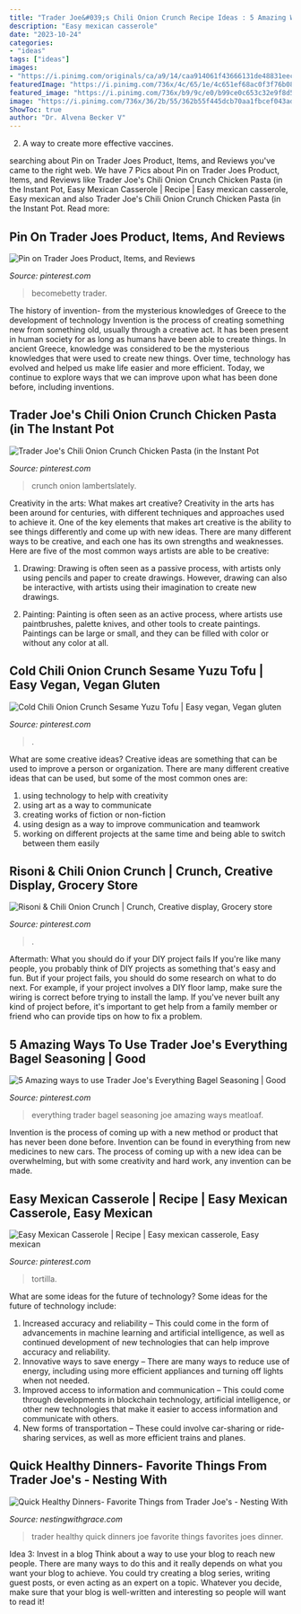```yaml
---
title: "Trader Joe&#039;s Chili Onion Crunch Recipe Ideas : 5 Amazing Ways To Use Trader Joe&#039;s Everything Bagel Seasoning"
description: "Easy mexican casserole"
date: "2023-10-24"
categories:
- "ideas"
tags: ["ideas"]
images:
- "https://i.pinimg.com/originals/ca/a9/14/caa914061f43666131de48831eec86c5.jpg"
featuredImage: "https://i.pinimg.com/736x/4c/65/1e/4c651ef68ac0f3f76b08101f797865fb.jpg"
featured_image: "https://i.pinimg.com/736x/b9/9c/e0/b99ce0c653c32e9f8d5f50d3db7b4b46.jpg"
image: "https://i.pinimg.com/736x/36/2b/55/362b55f445dcb70aa1fbcef043ad6db0.jpg"
ShowToc: true
author: "Dr. Alvena Becker V"
---
```



2. A way to create more effective vaccines.

	

		
searching about Pin on Trader Joes Product, Items, and Reviews you've came to the right web. We have 7 Pics about Pin on Trader Joes Product, Items, and Reviews like Trader Joe&#039;s Chili Onion Crunch Chicken Pasta (in the Instant Pot, Easy Mexican Casserole | Recipe | Easy mexican casserole, Easy mexican and also Trader Joe&#039;s Chili Onion Crunch Chicken Pasta (in the Instant Pot. Read more:
		
    
## Pin On Trader Joes Product, Items, And Reviews

<img loading=lazy src="https://i.pinimg.com/736x/20/a1/06/20a106482fe5d6d569340d5d7ecb441f.jpg" onerror="this.onerror=null;this.src='https://tse2.mm.bing.net/th?id=OIP.OffLWf0DD1Wsl9IcvlG0dgHaLH&amp;pid=15.1';" alt="Pin on Trader Joes Product, Items, and Reviews">

_Source: pinterest.com_

>becomebetty trader. 

	

The history of invention- from the mysterious knowledges of Greece to the development of technology
Invention is the process of creating something new from something old, usually through a creative act. It has been present in human society for as long as humans have been able to create things. In ancient Greece, knowledge was considered to be the mysterious knowledges that were used to create new things. Over time, technology has evolved and helped us make life easier and more efficient. Today, we continue to explore ways that we can improve upon what has been done before, including inventions.

    
## Trader Joe&#039;s Chili Onion Crunch Chicken Pasta (in The Instant Pot

<img loading=lazy src="https://i.pinimg.com/736x/36/2b/55/362b55f445dcb70aa1fbcef043ad6db0.jpg" onerror="this.onerror=null;this.src='https://tse4.mm.bing.net/th?id=OIP.ikSFrZHydFTLHtuEgBGyCAHaHa&amp;pid=15.1';" alt="Trader Joe&#039;s Chili Onion Crunch Chicken Pasta (in the Instant Pot">

_Source: pinterest.com_

>crunch onion lambertslately. 

	

Creativity in the arts: What makes art creative?
Creativity in the arts has been around for centuries, with different techniques and approaches used to achieve it. One of the key elements that makes art creative is the ability to see things differently and come up with new ideas. There are many different ways to be creative, and each one has its own strengths and weaknesses. Here are five of the most common ways artists are able to be creative: 
1. Drawing: Drawing is often seen as a passive process, with artists only using pencils and paper to create drawings. However, drawing can also be interactive, with artists using their imagination to create new drawings.

2. Painting: Painting is often seen as an active process, where artists use paintbrushes, palette knives, and other tools to create paintings. Paintings can be large or small, and they can be filled with color or without any color at all.

    
## Cold Chili Onion Crunch Sesame Yuzu Tofu | Easy Vegan, Vegan Gluten

<img loading=lazy src="https://i.pinimg.com/originals/ca/a9/14/caa914061f43666131de48831eec86c5.jpg" onerror="this.onerror=null;this.src='https://tse1.mm.bing.net/th?id=OIP.ljfLsq5M9kL90Mrv967ctAHaHa&amp;pid=15.1';" alt="Cold Chili Onion Crunch Sesame Yuzu Tofu | Easy vegan, Vegan gluten">

_Source: pinterest.com_

>. 

	

What are some creative ideas?
Creative ideas are something that can be used to improve a person or organization. There are many different creative ideas that can be used, but some of the most common ones are: 
1. using technology to help with creativity 
2. using art as a way to communicate 
3. creating works of fiction or non-fiction 
4. using design as a way to improve communication and teamwork 
5. working on different projects at the same time and being able to switch between them easily 

    
## Risoni &amp; Chili Onion Crunch | Crunch, Creative Display, Grocery Store

<img loading=lazy src="https://i.pinimg.com/originals/71/cd/86/71cd8608cf92093a3d0b528a5844d489.jpg" onerror="this.onerror=null;this.src='https://tse2.mm.bing.net/th?id=OIP.4-h9ltXeRHkanwPwEivMRgHaJ4&amp;pid=15.1';" alt="Risoni &amp; Chili Onion Crunch | Crunch, Creative display, Grocery store">

_Source: pinterest.com_

>. 

	

Aftermath: What you should do if your DIY project fails
If you're like many people, you probably think of DIY projects as something that's easy and fun. But if your project fails, you should do some research on what to do next. For example, if your project involves a DIY floor lamp, make sure the wiring is correct before trying to install the lamp. If you've never built any kind of project before, it's important to get help from a family member or friend who can provide tips on how to fix a problem.

    
## 5 Amazing Ways To Use Trader Joe&#039;s Everything Bagel Seasoning | Good

<img loading=lazy src="https://i.pinimg.com/736x/4c/65/1e/4c651ef68ac0f3f76b08101f797865fb.jpg" onerror="this.onerror=null;this.src='https://tse3.mm.bing.net/th?id=OIP.bWL0-bL4drWcS4yKicGaTwHaJ3&amp;pid=15.1';" alt="5 Amazing ways to use Trader Joe&#039;s Everything Bagel Seasoning | Good">

_Source: pinterest.com_

>everything trader bagel seasoning joe amazing ways meatloaf. 

	

Invention is the process of coming up with a new method or product that has never been done before. Invention can be found in everything from new medicines to new cars. The process of coming up with a new idea can be overwhelming, but with some creativity and hard work, any invention can be made.

    
## Easy Mexican Casserole | Recipe | Easy Mexican Casserole, Easy Mexican

<img loading=lazy src="https://i.pinimg.com/736x/b9/9c/e0/b99ce0c653c32e9f8d5f50d3db7b4b46.jpg" onerror="this.onerror=null;this.src='https://tse1.mm.bing.net/th?id=OIP.SQRreCbwjtbtej8rmdiZCwHaLH&amp;pid=15.1';" alt="Easy Mexican Casserole | Recipe | Easy mexican casserole, Easy mexican">

_Source: pinterest.com_

>tortilla. 

	

What are some ideas for the future of technology?
Some ideas for the future of technology include: 
1. Increased accuracy and reliability – This could come in the form of advancements in machine learning and artificial intelligence, as well as continued development of new technologies that can help improve accuracy and reliability. 
2. Innovative ways to save energy – There are many ways to reduce use of energy, including using more efficient appliances and turning off lights when not needed. 
3. Improved access to information and communication – This could come through developments in blockchain technology, artificial intelligence, or other new technologies that make it easier to access information and communicate with others. 
4. New forms of transportation – These could involve car-sharing or ride-sharing services, as well as more efficient trains and planes.

    
## Quick Healthy Dinners- Favorite Things From Trader Joe&#039;s - Nesting With

<img loading=lazy src="https://i2.wp.com/nestingwithgrace.com/wp-content/uploads/2018/01/QUICK-Healthy-Meal-Ideas-with-Favorites-from-Trader-Joes-02.jpg" onerror="this.onerror=null;this.src='https://tse4.mm.bing.net/th?id=OIP.PlXCdNiqdxaG971SbY8TEAHaLH&amp;pid=15.1';" alt="Quick Healthy Dinners- Favorite Things from Trader Joe&#039;s - Nesting With">

_Source: nestingwithgrace.com_

>trader healthy quick dinners joe favorite things favorites joes dinner. 

	

Idea 3: Invest in a blog
Think about a way to use your blog to reach new people. There are many ways to do this and it really depends on what you want your blog to achieve. You could try creating a blog series, writing guest posts, or even acting as an expert on a topic. Whatever you decide, make sure that your blog is well-written and interesting so people will want to read it!

